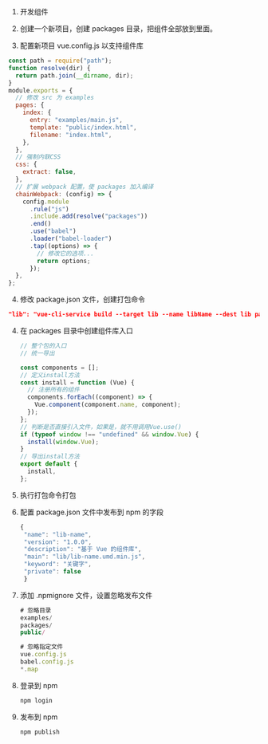<!--
 * @Description: npm组件库发布过程
-->

1. 开发组件

2. 创建一个新项目，创建 packages 目录，把组件全部放到里面。

3. 配置新项目 vue.config.js 以支持组件库

```javascript
const path = require("path");
function resolve(dir) {
  return path.join(__dirname, dir);
}
module.exports = {
  // 修改 src 为 examples
  pages: {
    index: {
      entry: "examples/main.js",
      template: "public/index.html",
      filename: "index.html",
    },
  },
  // 强制内联CSS
  css: {
    extract: false,
  },
  // 扩展 webpack 配置，使 packages 加入编译
  chainWebpack: (config) => {
    config.module
      .rule("js")
      .include.add(resolve("packages"))
      .end()
      .use("babel")
      .loader("babel-loader")
      .tap((options) => {
        // 修改它的选项...
        return options;
      });
  },
};
```

4. 修改 package.json 文件，创建打包命令

```json
"lib": "vue-cli-service build --target lib --name libName --dest lib packages/index.js"
```

4. 在 packages 目录中创建组件库入口

   ```javascript
   // 整个包的入口
   // 统一导出

   const components = [];
   // 定义install方法
   const install = function (Vue) {
     // 注册所有的组件
     components.forEach((component) => {
       Vue.component(component.name, component);
     });
   };
   // 判断是否直接引入文件，如果是，就不用调用Vue.use()
   if (typeof window !== "undefined" && window.Vue) {
     install(window.Vue);
   }
   // 导出install方法
   export default {
     install,
   };
   ```

5. 执行打包命令打包

6. 配置 package.json 文件中发布到 npm 的字段

   ```javascript
   {
    "name": "lib-name",
    "version": "1.0.0",
    "description": "基于 Vue 的组件库",
    "main": "lib/lib-name.umd.min.js",
    "keyword": "关键字",
    "private": false
    }
   ```

7. 添加 .npmignore 文件，设置忽略发布文件

   ```javascript
   # 忽略目录
   examples/
   packages/
   public/

   # 忽略指定文件
   vue.config.js
   babel.config.js
   *.map
   ```

8. 登录到 npm

   ```javascript
   npm login
   ```

9. 发布到 npm

   ```javascript
   npm publish
   ```
